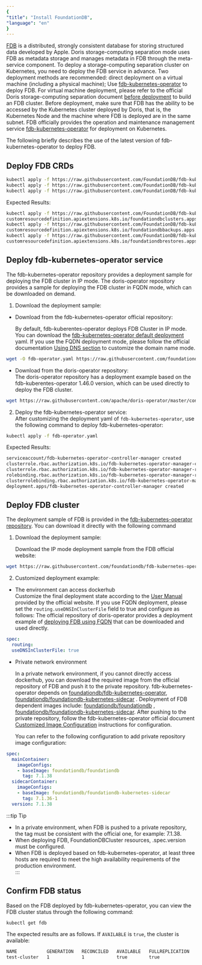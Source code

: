 ```yaml
---
{
"title": "Install FoundationDB",
"language": "en"
}
---
```


<!-- 
Licensed to the Apache Software Foundation (ASF) under one
or more contributor license agreements.  See the NOTICE file
distributed with this work for additional information
regarding copyright ownership.  The ASF licenses this file
to you under the Apache License, Version 2.0 (the
"License"); you may not use this file except in compliance
with the License.  You may obtain a copy of the License at

  http://www.apache.org/licenses/LICENSE-2.0

Unless required by applicable law or agreed to in writing,
software distributed under the License is distributed on an
"AS IS" BASIS, WITHOUT WARRANTIES OR CONDITIONS OF ANY
KIND, either express or implied.  See the License for the
specific language governing permissions and limitations
under the License.
-->

[FDB](https://apple.github.io/foundationdb/#overview) is a distributed, strongly consistent database for storing structured data developed by Apple. Doris storage-computing separation mode uses FDB as metadata storage and manages metadata in FDB through the meta-service component. To deploy a storage-computing separation cluster on Kubernetes, you need to deploy the FDB service in advance. Two deployment methods are recommended: direct deployment on a virtual machine (including a physical machine); Use [fdb-kubernetes-operator](https://github.com/FoundationDB/fdb-kubernetes-operator) to deploy FDB.
For virtual machine deployment, please refer to the official Doris storage-computing separation document [before deployment](../../../../compute-storage-decoupled/before-deployment.md) to build an FDB cluster. Before deployment, make sure that FDB has the ability to be accessed by the Kubernetes cluster deployed by Doris, that is, the Kubernetes Node and the machine where FDB is deployed are in the same subnet. FDB officially provides the operation and maintenance management service [fdb-kubernetes-operator](https://github.com/FoundationDB/fdb-kubernetes-operator) for deployment on Kubernetes.

The following briefly describes the use of the latest version of fdb-kubernetes-operator to deploy FDB.

## Deploy FDB CRDs

```bash
kubectl apply -f https://raw.githubusercontent.com/FoundationDB/fdb-kubernetes-operator/main/config/crd/bases/apps.foundationdb.org_foundationdbclusters.yaml
kubectl apply -f https://raw.githubusercontent.com/FoundationDB/fdb-kubernetes-operator/main/config/crd/bases/apps.foundationdb.org_foundationdbbackups.yaml
kubectl apply -f https://raw.githubusercontent.com/FoundationDB/fdb-kubernetes-operator/main/config/crd/bases/apps.foundationdb.org_foundationdbrestores.yaml
```

Expected Results:

```bash
kubectl apply -f https://raw.githubusercontent.com/FoundationDB/fdb-kubernetes-operator/main/config/crd/bases/apps.foundationdb.org_foundationdbclusters.yaml
customresourcedefinition.apiextensions.k8s.io/foundationdbclusters.apps.foundationdb.org created
kubectl apply -f https://raw.githubusercontent.com/FoundationDB/fdb-kubernetes-operator/main/config/crd/bases/apps.foundationdb.org_foundationdbbackups.yaml
customresourcedefinition.apiextensions.k8s.io/foundationdbbackups.apps.foundationdb.org created
kubectl apply -f https://raw.githubusercontent.com/FoundationDB/fdb-kubernetes-operator/main/config/crd/bases/apps.foundationdb.org_foundationdbrestores.yaml
customresourcedefinition.apiextensions.k8s.io/foundationdbrestores.apps.foundationdb.org created
```

## Deploy fdb-kubernetes-operator service

The fdb-kubernetes-operator repository provides a deployment sample for deploying the FDB cluster in IP mode. The doris-operator repository provides a sample for deploying the FDB cluster in FQDN mode, which can be downloaded on demand.

1. Download the deployment sample:

- Download from the fdb-kubernetes-operator official repository:

  By default, fdb-kuberentes-operator deploys FDB Cluster in IP mode. You can download the [fdb-kubernetes-operator default deployment](https://raw.githubusercontent.com/foundationdb/fdb-kubernetes-operator/main/config/samples/deployment.yaml) yaml. If you use the FQDN deployment mode, please follow the official documentation [Using DNS section](https://github.com/FoundationDB/fdb-kubernetes-operator/blob/main/docs/manual/customization.md#using-dns) to customize the domain name mode.

```bash
wget -O fdb-operator.yaml https://raw.githubusercontent.com/foundationdb/fdb-kubernetes-operator/main/config/samples/deployment.yaml
```

- Download from the doris-operator repository:  
  The doris-operator repository has a deployment example based on the fdb-kuberentes-operator 1.46.0 version, which can be used directly to deploy the FDB cluster.

```bash
wget https://raw.githubusercontent.com/apache/doris-operator/master/config/operator/fdb-operator.yaml
```

2. Deploy the fdb-kubernetes-operator service:   
   After customizing the deployment yaml of `fdb-kubernetes-operator`, use the following command to deploy fdb-kubernetes-operator:

```bash
kubectl apply -f fdb-operator.yaml
```

Expected Results:

```bash
serviceaccount/fdb-kubernetes-operator-controller-manager created
clusterrole.rbac.authorization.k8s.io/fdb-kubernetes-operator-manager-clusterrole created
clusterrole.rbac.authorization.k8s.io/fdb-kubernetes-operator-manager-role created
rolebinding.rbac.authorization.k8s.io/fdb-kubernetes-operator-manager-rolebinding created
clusterrolebinding.rbac.authorization.k8s.io/fdb-kubernetes-operator-manager-clusterrolebinding created
deployment.apps/fdb-kubernetes-operator-controller-manager created
```

## Deploy FDB cluster

The deployment sample of FDB is provided in the [fdb-kubernetes-operator repository](https://github.com/FoundationDB/fdb-kubernetes-operator/blob/main/config/samples/cluster.yaml). You can download it directly with the following command

1. Download the deployment sample:

   Download the IP mode deployment sample from the FDB official website:

```bash
wget https://raw.githubusercontent.com/foundationdb/fdb-kubernetes-operator/main/config/samples/cluster.yaml
```

2. Customized deployment example:

- The environment can access dockerhub  
  Customize the final deployment state according to the [User Manual](https://github.com/FoundationDB/fdb-kubernetes-operator/blob/main/docs/manual/index.md) provided by the official website. If you use FQDN deployment, please set the `routing.useDNSInClusterFile` field to true and configure as follows:
  The official repository of doris-operator provides a deployment example of [deploying FDB using FQDN](https://github.com/apache/doris-operator/blob/master/doc/examples/disaggregated/fdb/cluster.yaml) that can be downloaded and used directly.  

```yaml
spec:
  routing:
  useDNSInClusterFile: true
```

- Private network environment  

  In a private network environment, if you cannot directly access dockerhub, you can download the required image from the official repository of FDB and push it to the private repository. fdb-kubernetes-operator depends on [foundationdb/fdb-kubernetes-operator](https://hub.docker.com/r/foundationdb/fdb-kubernetes-operator), [foundationdb/foundationdb-kubernetes-sidecar](https://hub.docker.com/r/foundationdb/foundationdb-kubernetes-sidecar) .
  Deployment of FDB dependent images include: [foundationdb/foundationdb](https://hub.docker.com/r/foundationdb/foundationdb) , [foundationdb/foundationdb-kubernetes-sidecar](https://hub.docker.com/r/foundationdb/foundationdb-kubernetes-sidecar).
  After pushing to the private repository, follow the fdb-kubernetes-operator official document [Customized Image Configuration](https://github.com/FoundationDB/fdb-kubernetes-operator/blob/main/docs/manual/customization.md#customizing-the-foundationdb-image) instructions for configuration.  

  You can refer to the following configuration to add private repository image configuration:  

```yaml
spec:
  mainContainer:
    imageConfigs:
    - baseImage: foundationdb/foundationdb
      tag: 7.1.38
  sidecarContainer:
    imageConfigs:
    - baseImage: foundationdb/foundationdb-kubernetes-sidecar
      tag: 7.1.36-1
  version: 7.1.38
```

:::tip Tip
- In a private environment, when FDB is pushed to a private repository, the tag must be consistent with the official one, for example: 7.1.38.
- When deploying FDB, FoundationDBCluster resources, .spec.version must be configured.
- When FDB is deployed based on fdb-kubernetes-operator, at least three hosts are required to meet the high availability requirements of the production environment.  
:::

## Confirm FDB status  

Based on the FDB deployed by fdb-kubernetes-operator, you can view the FDB cluster status through the following command:

```bash
kubectl get fdb
```

The expected results are as follows. If `AVAILABLE` is `true`, the cluster is available:

```bash
NAME           GENERATION   RECONCILED   AVAILABLE   FULLREPLICATION   VERSION   AGE
test-cluster   1            1            true        true              7.1.26    13m
```
